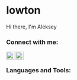 # lowton
Hi there, I'm Aleksey

### Connect with me:

[<img align="left" alt="Aleksey Curat" width="22px" src="https://www.flaticon.com/svg/static/icons/svg/906/906377.svg" />][telegram]
[<img align="left" alt="Aleksey Kouzmenko | LinkedIn" width="22px" src="https://www.flaticon.com/svg/static/icons/svg/174/174857.svg" />][linkedin]

<br />

### Languages and Tools:

[telegram]: https://t.me/curat
[linkedin]: https://linkedin.com/in/codeSTACKr

